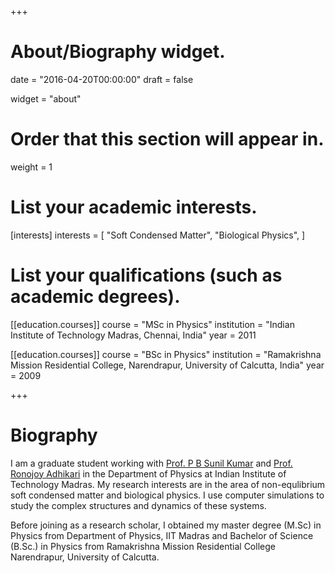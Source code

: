 +++
# About/Biography widget.

date = "2016-04-20T00:00:00"
draft = false

widget = "about"

# Order that this section will appear in.
weight = 1

# List your academic interests.
[interests]
  interests = [
    "Soft Condensed Matter",
    "Biological Physics",
  ]

# List your qualifications (such as academic degrees).
[[education.courses]]
  course = "MSc in Physics"
  institution = "Indian Institute of Technology Madras, Chennai, India"
  year = 2011

[[education.courses]]
  course = "BSc in Physics"
  institution = "Ramakrishna Mission Residential College, Narendrapur, University of Calcutta, India"
  year = 2009
 
+++

# Biography

I am a graduate student working with [Prof. P B Sunil Kumar](https://physics.iitm.ac.in/~sunil/) and [Prof. Ronojoy Adhikari](https://ronojoy.github.io/) in the Department of Physics at Indian Institute of Technology Madras. My research interests are in the area of non-equlibrium soft condensed matter and biological physics. I use computer simulations to study the complex structures and dynamics of these systems. 


 Before joining as a research scholar, I obtained my master degree (M.Sc) in Physics from Department of Physics, IIT Madras and Bachelor of Science (B.Sc.) in Physics from Ramakrishna Mission Residential College Narendrapur, University of Calcutta.


